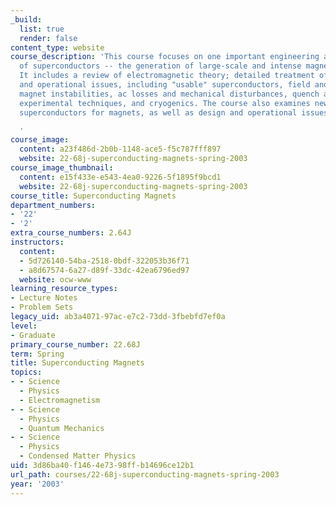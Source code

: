 ```yaml
---
_build:
  list: true
  render: false
content_type: website
course_description: 'This course focuses on one important engineering application
  of superconductors -- the generation of large-scale and intense magnetic fields.
  It includes a review of electromagnetic theory; detailed treatment of magnet design
  and operational issues, including "usable" superconductors, field and stress analyses,
  magnet instabilities, ac losses and mechanical disturbances, quench and protection,
  experimental techniques, and cryogenics. The course also examines new high-temperature
  superconductors for magnets, as well as design and operational issues at high temperatures.

  '
course_image:
  content: a23f486d-2b0b-1148-ace5-f5c787fff897
  website: 22-68j-superconducting-magnets-spring-2003
course_image_thumbnail:
  content: e15f433e-e543-4ea0-9226-5f1895f9bcd1
  website: 22-68j-superconducting-magnets-spring-2003
course_title: Superconducting Magnets
department_numbers:
- '22'
- '2'
extra_course_numbers: 2.64J
instructors:
  content:
  - 5d726140-54ba-2518-0bdf-322053b36f71
  - a8d67574-6a27-d89f-33dc-42ea6796ed97
  website: ocw-www
learning_resource_types:
- Lecture Notes
- Problem Sets
legacy_uid: ab3a4071-97ac-e7c2-73dd-3fbebfd7ef0a
level:
- Graduate
primary_course_number: 22.68J
term: Spring
title: Superconducting Magnets
topics:
- - Science
  - Physics
  - Electromagnetism
- - Science
  - Physics
  - Quantum Mechanics
- - Science
  - Physics
  - Condensed Matter Physics
uid: 3d86ba40-f146-4e73-98ff-b14696ce12b1
url_path: courses/22-68j-superconducting-magnets-spring-2003
year: '2003'
---
```

